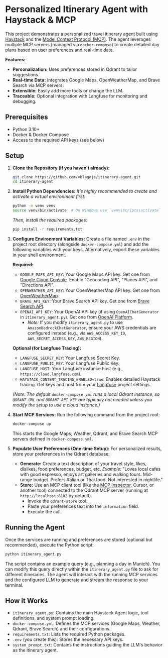 # Personalized Itinerary Agent with Haystack & MCP

This project demonstrates a personalized travel itinerary agent built using [Haystack](https://haystack.deepset.ai/) and the [Model Context Protocol (MCP)](https://modelcontextprotocol.com/). The agent leverages multiple MCP servers (managed via `docker-compose`) to create detailed day plans based on user preferences and real-time data.

**Features:**

*   **Personalization:** Uses preferences stored in Qdrant to tailor suggestions.
*   **Real-time Data:** Integrates Google Maps, OpenWeatherMap, and Brave Search via MCP servers.
*   **Extensible:** Easily add more tools or change the LLM.
*   **Traceable:** Optional integration with Langfuse for monitoring and debugging.

## Prerequisites

*   Python 3.10+
*   Docker & Docker Compose
*   Access to the required API keys (see below)

## Setup

1.  **Clone the Repository (if you haven't already):**
    ```bash
    git clone https://github.com/vblagoje/itinerary-agent.git
    cd itinerary-agent
    ```

2.  **Install Python Dependencies:**
    *It's highly recommended to create and activate a virtual environment first:* 
    ```bash
    python -m venv venv
    source venv/bin/activate  # On Windows use `venv\Scripts\activate`
    ```
    *Then, install the required packages:*
    ```bash
    pip install -r requirements.txt
    ```

3.  **Configure Environment Variables:**
    Create a file named `.env` in the project root directory (alongside `docker-compose.yml`) and add the following variables with your keys. Alternatively, export these variables in your shell environment.

    **Required:**
    *   `GOOGLE_MAPS_API_KEY`: Your Google Maps API key. Get one from [Google Cloud Console](https://console.cloud.google.com/google/maps-apis/overview). Enable "Geocoding API", "Places API", and "Directions API".
    *   `OPENWEATHER_API_KEY`: Your OpenWeatherMap API key. Get one from [OpenWeatherMap](https://openweathermap.org/appid).
    *   `BRAVE_API_KEY`: Your Brave Search API key. Get one from [Brave Search API](https://brave.com/search/api/).
    *   `OPENAI_API_KEY`: Your OpenAI API key (if using `OpenAIChatGenerator` in `itinerary_agent.py`). Get one from [OpenAI Platform](https://platform.openai.com/api-keys).
        *   *Note:* If you modify `itinerary_agent.py` to use `AmazonBedrockChatGenerator`, ensure your AWS credentials are configured instead (e.g., via `AWS_ACCESS_KEY_ID`, `AWS_SECRET_ACCESS_KEY`, `AWS_REGION`).

    **Optional (for Langfuse Tracing):**
    *   `LANGFUSE_SECRET_KEY`: Your Langfuse Secret Key.
    *   `LANGFUSE_PUBLIC_KEY`: Your Langfuse Public Key.
    *   `LANGFUSE_HOST`: Your Langfuse instance host (e.g., `https://cloud.langfuse.com`).
    *   `HAYSTACK_CONTENT_TRACING_ENABLED=true`: Enables detailed Haystack tracing.
        Get keys and host from your [Langfuse](https://langfuse.com/) project settings.

    *(Note: The default `docker-compose.yml` runs a local Qdrant instance, so `QDRANT_URL` and `QDRANT_API_KEY` are typically not needed unless you modify the setup to use a cloud instance.)*

4.  **Start MCP Services:**
    Run the following command from the project root:
    ```bash
    docker-compose up
    ```
    This starts the Google Maps, Weather, Qdrant, and Brave Search MCP servers defined in `docker-compose.yml`.

5.  **Populate User Preferences (One-time Setup):**
    For personalized results, store your preferences in the Qdrant database:
    *   **Generate:** Create a text description of your travel style, likes, dislikes, food preferences, budget, etc.
        *Example:* "Loves local cafes with good espresso, enjoys art galleries and walking tours. Mid-range budget. Prefers Italian or Thai food. Not interested in nightlife."
    *   **Store:** Use an MCP client tool (like the [MCP Inspector](https://modelcontextprotocol.io/docs/tools/inspector), Cursor, or another tool) connected to the Qdrant MCP server (running at `http://localhost:8102` by default).
        *   Invoke the `qdrant-store` tool.
        *   Paste your preferences text into the `information` field.
        *   Execute the call.

## Running the Agent

Once the services are running and preferences are stored (optional but recommended), execute the Python script:

```bash
python itinerary_agent.py
```

The script contains an example query (e.g., planning a day in Munich). You can modify this query directly within the `itinerary_agent.py` file to ask for different itineraries. The agent will interact with the running MCP services and the configured LLM to generate and stream the response to your terminal.

## How it Works

*   `itinerary_agent.py`: Contains the main Haystack Agent logic, tool definitions, and system prompt loading.
*   `docker-compose.yml`: Defines the MCP services (Google Maps, Weather, Qdrant, Brave Search) and their configurations.
*   `requirements.txt`: Lists the required Python packages.
*   `.env` (you create this): Stores the necessary API keys.
*   `system_prompt.txt`: Contains the instructions guiding the LLM's behavior as the itinerary agent. 